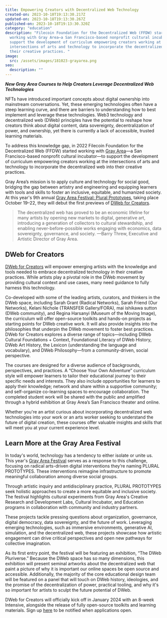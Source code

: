 ```yaml
---
title: Empowering Creators with Decentralized Web Technology
created-on: 2023-10-18T19:13:30.217Z
updated-on: 2023-10-18T19:13:30.267Z
published-on: 2023-10-18T19:13:30.320Z
category: "education"
description: "Filecoin Foundation for the Decentralized Web (FFDW) started
  working with Gray Area—a San Francisco-based nonprofit cultural incubator—to
  support the development of curriculum empowering creators working at the
  intersections of arts and technology to incorporate the decentralized web into
  their creative practices. "
image:
  src: /assets/images/181023-grayarea.png
seo:
  description: ""
---
```


**_New Gray Area Courses to Help Creators Leverage Decentralized Web Technologies_**

NFTs have introduced important concepts about digital ownership into mainstream conversations. Yet, these emerging technologies often have a steep learning curve, and there are barriers to understanding how to best implement and leverage these technologies. Web3 technology and decentralized web (DWeb) principles have the potential to reshape how creators think about digital content, data sovereignty, decentralization of power, and ownership, yet there is currently a lack of accessible, trusted learning materials. 

To address this knowledge gap, in 2022 Filecoin Foundation for the Decentralized Web (FFDW) started working with [Gray Area](https://grayarea.org)—a San Francisco-based nonprofit cultural incubator—to support the development of curriculum empowering creators working at the intersections of arts and technology to incorporate the decentralized web into their creative practices. 

Gray Area’s mission is to apply culture and technology for social good, bridging the gap between artistry and engineering and equipping learners with tools and skills to foster an inclusive, equitable, and humanized society. At this year's 9th annual [Gray Area Festival: Plural Prototypes](https://grayareafestival.io/), taking place October 19–22, they will debut the first previews of [DWeb for Creators](https://grayarea.org/course/dweb-for-creators/).

> The decentralized web has proved to be an economic lifeline for many artists by opening new markets to digital, generative art, introducing a generation of collectors to cultural stewardship, and enabling never-before-possible works engaging with economics, data sovereignty, governance, and society. —Barry Threw, Executive and Artistic Director of Gray Area.

## DWeb for Creators

[DWeb for Creators](https://grayarea.org/course/dweb-for-creators/) will empower emerging artists with the knowledge and tools needed to embrace decentralized technology in their creative practices. While artists play a pivotal role in the DWeb movement by providing cultural context and use cases, many need guidance to fully harness this technology.

Co-developed with some of the leading artists, curators, and thinkers in the DWeb space, including Sarah Grant (Radical Networks), Sarah Friend (Our Networks), Kelani Nichole (TRANSFER Gallery/FORA), mai ishikawa sutton (DWeb community), and Regina Harsanyi (Museum of the Moving Image), the curriculum will offer open-source toolkits and hands-on projects as starting points for DWeb creative work. It will also provide insights into the philosophies that underpin the DWeb movement to foster best practices. DWeb for Creators explores a diverse range of topics—including DWeb Cultural Foundations + Context, Foundational Literacy of DWeb History, DWeb Art History, the Lexicon (understanding the language and vocabulary), and DWeb Philosophy—from a community-driven, social perspective.

The courses are designed for a diverse audience of backgrounds, perspectives, and practices. A “Choose Your Own Adventure” curriculum style will empower learners to tailor their educational journey to their specific needs and interests. They also include opportunities for learners to apply their knowledge; network and share within a supportive community; and self-organize co-learning spaces to encourage collaboration. The completed student work will be shared with the public and amplified through a hybrid exhibition at Gray Area’s San Francisco theater and online. 

Whether you're an artist curious about incorporating decentralized web technologies into your work or an arts worker seeking to understand the future of digital creation, these courses offer valuable insights and skills that will meet you at your current experience level.

## Learn More at the Gray Area Festival

In today's world, technology has a tendency to either isolate or unite us. This year's [Gray Area Festival](https://grayareafestival.io) serves as a response to this challenge, focusing on radical arts-driven digital interventions they’re naming PLURAL PROTOTYPES. These interventions reimagine infrastructure to promote meaningful collaboration among diverse social groups.

Through artistic inquiry and antidisciplinary practice, PLURAL PROTOTYPES seek holistic approaches to create a more equitable and inclusive society. The festival highlights cultural experiments from Gray Area's Creative Research and Development Labs, Cultural Incubator, and Education programs in collaboration with community and industry partners.

These projects tackle pressing questions about organization, governance, digital democracy, data sovereignty, and the future of work. Leveraging emerging technologies, such as immersive environments, generative AI, simulation, and the decentralized web, these projects showcase how artistic engagement can drive critical perspectives and open new pathways for collective imagination.

As its first entry point, the festival will be featuring an exhibition, “The DWeb Pluriverse.” Because the DWeb space has so many dimensions, this exhibition will present seminal artworks about the decentralized web that paint a picture of why it is important our online spaces be open source and accessible. Additionally, the majority of the core educational design team will be featured on a panel that will touch on DWeb history, ideologies, and the promise of the decentralization of power, practical tooling, and why it's so important for artists to sculpt the future potential of DWeb. 

DWeb for Creators will officially kick off in January 2024 with an 8-week Intensive, alongside the release of fully open-source toolkits and learning materials. Sign up [here](https://airtable.com/appXWFI7pgH7tzag7/shrGGUFt3JiONyF6R) to be notified when applications open.
